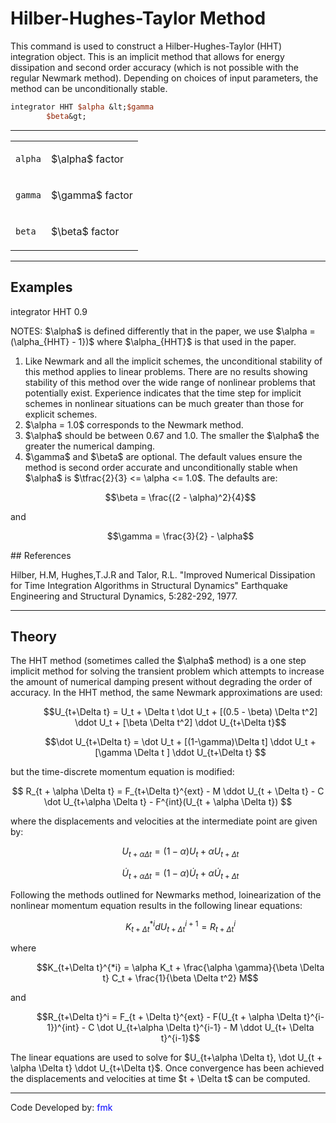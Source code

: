 # Hilber-Hughes-Taylor Method

<p>This command is used to construct a Hilber-Hughes-Taylor (HHT)
integration object. This is an implicit method that allows for energy
dissipation and second order accuracy (which is not possible with the
regular Newmark method). Depending on choices of input parameters, the
method can be unconditionally stable.</p>

```tcl
integrator HHT $alpha &lt;$gamma
        $beta&gt;
```
<hr />
<table>
<tbody>
<tr class="odd">
<td><p><code class="parameter-table-variable">alpha</code></p></td>
<td><p>$\alpha$ factor</p></td>
</tr>
<tr class="even">
<td><p><code class="parameter-table-variable">gamma</code></p></td>
<td><p>$\gamma$ factor</p></td>
</tr>
<tr class="odd">
<td><p><code class="parameter-table-variable">beta</code></p></td>
<td><p>$\beta$ factor</p></td>
</tr>
</tbody>
</table>
<hr />

## Examples

<p>integrator HHT 0.9</p>
<p>NOTES: $\alpha$ is defined differently that in
the paper, we use $\alpha = (\alpha_{HHT} - 1})$
where $\alpha_{HHT}$ is that used in the
paper.</p>
<ol>
<li>Like Newmark and all the implicit schemes, the unconditional
stability of this method applies to linear problems. There are no
results showing stability of this method over the wide range of
nonlinear problems that potentially exist. Experience indicates that the
time step for implicit schemes in nonlinear situations can be much
greater than those for explicit schemes.</li>
<li>$\alpha = 1.0$ corresponds to the Newmark
method.</li>
<li>$\alpha$ should be between 0.67 and 1.0. The
smaller the $\alpha$ the greater the numerical
damping.</li>
<li>$\gamma$ and $\beta$
are optional. The default values ensure the method is second order
accurate and unconditionally stable when $\alpha$
is $\tfrac{2}{3} &lt;= \alpha &lt;= 1.0$. The
defaults are:</li>
</ol>
<dl>
<dt></dt>
<dd>

$$\beta = \frac{(2 - \alpha)^2}{4}$$

</dd>
</dl>
<p>and</p>
<dl>
<dt></dt>
<dd>

$$\gamma = \frac{3}{2} - \alpha$$

</dd>
</dl>
## References
<p>Hilber, H.M, Hughes,T.J.R and Talor, R.L. "Improved Numerical
Dissipation for Time Integration Algorithms in Structural Dynamics"
Earthquake Engineering and Structural Dynamics, 5:282-292, 1977.</p>
<hr />

## Theory

<p>The HHT method (sometimes called the $\alpha$
method) is a one step implicit method for solving the transient problem
which attempts to increase the amount of numerical damping present
without degrading the order of accuracy. In the HHT method, the same
Newmark approximations are used:</p>
<dl>
<dt></dt>
<dd>

$$U_{t+\Delta t} = U_t + \Delta t \dot U_t + [(0.5 - \beta)
\Delta t^2] \ddot U_t + [\beta \Delta t^2] \ddot U_{t+\Delta
t}$$

</dd>
</dl>
<dl>
<dt></dt>
<dd>

$$\dot U_{t+\Delta t} = \dot U_t + [(1-\gamma)\Delta t] \ddot
U_t + [\gamma \Delta t ] \ddot U_{t+\Delta t} $$

</dd>
</dl>
<p>but the time-discrete momentum equation is modified:</p>

$$
R_{t + \alpha \Delta t} = F_{t+\Delta t}^{ext} - M \ddot
U_{t + \Delta t} - C \dot U_{t+\alpha \Delta t} - F^{int}(U_{t + \alpha \Delta t})
$$

<p>where the displacements and velocities at the intermediate point are
given by:</p>
<dl>
<dt></dt>
<dd>

$$U_{t+ \alpha \Delta t} = (1 - \alpha) U_t + \alpha U_{t +
\Delta t}$$

</dd>
</dl>
<dl>
<dt></dt>
<dd>

$$\dot U_{t+\alpha \Delta t} = (1-\alpha) \dot U_t + \alpha
\dot U_{t + \Delta t}$$

</dd>
</dl>
<p>Following the methods outlined for Newmarks method, loinearization of
the nonlinear momentum equation results in the following linear
equations:</p>
<dl>
<dt></dt>
<dd>

$$K_{t+\Delta t}^{*i} d U_{t+\Delta t}^{i+1} = R_{t+\Delta
t}^i$$

</dd>
</dl>
<p>where</p>
<dl>
<dt></dt>
<dd>

$$K_{t+\Delta t}^{*i} = \alpha K_t + \frac{\alpha
\gamma}{\beta \Delta t} C_t + \frac{1}{\beta \Delta t^2} M$$

</dd>
</dl>
<p>and</p>
<dl>
<dt></dt>
<dd>

$$R_{t+\Delta t}^i = F_{t + \Delta t}^{ext} - F(U_{t + \alpha
\Delta t}^{i-1})^{int} - C \dot U_{t+\alpha \Delta t}^{i-1} - M \ddot
U_{t+ \Delta t}^{i-1}$$

</dd>
</dl>
<p>The linear equations are used to solve for $U_{t+\alpha
\Delta t}, \dot U_{t + \alpha \Delta t} \ddot U_{t+\Delta
t}$. Once convergence has been achieved the displacements
and velocities at time $t + \Delta t$ can be
computed.</p>
<hr />
<p>Code Developed by: <span style="color:blue"> fmk
</span></p>
